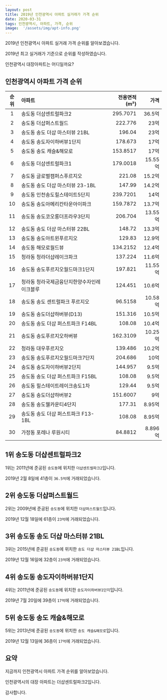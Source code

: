 ```yaml
---
layout: post
title: 2019년 인천광역시 아파트 실거래가 가격 순위
date: 2020-03-31
tags: 인천광역시, 아파트, 가격, 순위
image:  '/assets/img/apt-info.png'
---
```


2019년 인천광역시 아파트 실거래 가격 순위를 알아보겠습니다.

2019년 최고 실거래가 기준으로 순위를 작성하였습니다.

인천광역시 대장아파트는 어디일까요?

## 인천광역시 아파트 가격 순위

|순위|아파트|전용면적(m²)|가격|
|:---:|:------|---:|---:|
|1|송도동 더샵센트럴파크2|295.7071|36.5억|
|2|송도동 더샵퍼스트월드|222.776|23억|
|3|송도동 송도 더샵 마스터뷰 21BL|196.04|23억|
|4|송도동 송도자이하버뷰1단지|178.673|17억|
|5|송도동 송도 캐슬&해모로|153.8517|17억|
|6|송도동 더샵센트럴파크1|179.0018|15.55억|
|7|송도동 글로벌캠퍼스푸르지오|221.08|15.2억|
|8|송도동 송도 더샵 마스터뷰 23-1BL|147.99|14.2억|
|9|송도동 인천송도힐스테이트5단지|239.7201|14억|
|10|송도동 송도아메리칸타운아이파크|159.7872|13.7억|
|11|송도동 송도코오롱더프라우3단지|206.704|13.55억|
|12|송도동 송도 더샵 마스터뷰 22BL|148.72|13.3억|
|13|송도동 송도아트윈푸르지오|129.83|12.9억|
|14|송도동 해모로월드뷰|134.2152|12.4억|
|15|청라동 청라더샵레이크파크|137.224|11.6억|
|16|송도동 송도푸르지오월드마크1단지|197.821|11.55억|
|17|청라동 청라국제금융단지한양수자인레이크블루|124.451|10.6억|
|18|송도동 송도 센트럴파크 푸르지오|96.5158|10.58억|
|19|송도동 송도더샵하버뷰(D13)|151.316|10.5억|
|20|송도동 송도 더샵 퍼스트파크 F14BL|108.08|10.4억|
|21|송도동 송도푸르지오하버뷰|162.3109|10.25억|
|22|청라동 대우푸르지오|139.486|10.2억|
|23|송도동 송도푸르지오월드마크7단지|204.686|10억|
|24|송도동 송도자이하버뷰2단지|144.957|9.5억|
|25|송도동 송도 더샵 퍼스트파크 F15BL|108.08|9.5억|
|26|송도동 힐스테이트레이크송도1차|129.44|9.5억|
|27|송도동 송도더샵하버뷰2|151.6007|9억|
|28|송도동 송도웰카운티4단지|177.31|8.95억|
|29|송도동 송도 더샵 퍼스트파크 F13-1BL|108.08|8.95억|
|30|가정동 포레나 루원시티|84.8812|8.896억|



## 1위 송도동 더샵센트럴파크2

1위는 2011년에 준공된 `송도동`에 위치한 `더샵센트럴파크2`입니다.

2019년 2월 8일에 41층이 `36.5억`에 거래되었습니다.

<!-- * 카카오맵 - 지도퍼가기 -->
<!-- 1. 지도 노드 -->
<div id="daumRoughmapContainer1585860360773" class="root_daum_roughmap root_daum_roughmap_landing"></div>

<!--
	2. 설치 스크립트
	* 지도 퍼가기 서비스를 2개 이상 넣을 경우, 설치 스크립트는 하나만 삽입합니다.
-->
<script charset="UTF-8" class="daum_roughmap_loader_script" src="https://ssl.daumcdn.net/dmaps/map_js_init/roughmapLoader.js"></script>

<!-- 3. 실행 스크립트 -->
<script charset="UTF-8">
	new daum.roughmap.Lander({
		"timestamp" : "1585860360773",
		"key" : "xrwe",
		"mapWidth" : "320",
		"mapHeight" : "180"
	}).render();
</script>

## 2위 송도동 더샵퍼스트월드

2위는 2009년에 준공된 `송도동`에 위치한 `더샵퍼스트월드`입니다.

2019년 12월 18일에 61층이 `23억`에 거래되었습니다.

<!-- * 카카오맵 - 지도퍼가기 -->
<!-- 1. 지도 노드 -->
<div id="daumRoughmapContainer1585860346123" class="root_daum_roughmap root_daum_roughmap_landing"></div>

<!--
	2. 설치 스크립트
	* 지도 퍼가기 서비스를 2개 이상 넣을 경우, 설치 스크립트는 하나만 삽입합니다.
-->
<script charset="UTF-8" class="daum_roughmap_loader_script" src="https://ssl.daumcdn.net/dmaps/map_js_init/roughmapLoader.js"></script>

<!-- 3. 실행 스크립트 -->
<script charset="UTF-8">
	new daum.roughmap.Lander({
		"timestamp" : "1585860346123",
		"key" : "xrwd",
		"mapWidth" : "320",
		"mapHeight" : "180"
	}).render();
</script>

## 3위 송도동 송도 더샵 마스터뷰 21BL

3위는 2015년에 준공된 `송도동`에 위치한 `송도 더샵 마스터뷰 21BL`입니다.

2019년 12월 16일에 32층이 `23억`에 거래되었습니다.

<!-- * 카카오맵 - 지도퍼가기 -->
<!-- 1. 지도 노드 -->
<div id="daumRoughmapContainer1585860339010" class="root_daum_roughmap root_daum_roughmap_landing"></div>

<!--
	2. 설치 스크립트
	* 지도 퍼가기 서비스를 2개 이상 넣을 경우, 설치 스크립트는 하나만 삽입합니다.
-->
<script charset="UTF-8" class="daum_roughmap_loader_script" src="https://ssl.daumcdn.net/dmaps/map_js_init/roughmapLoader.js"></script>

<!-- 3. 실행 스크립트 -->
<script charset="UTF-8">
	new daum.roughmap.Lander({
		"timestamp" : "1585860339010",
		"key" : "xrwc",
		"mapWidth" : "320",
		"mapHeight" : "180"
	}).render();
</script>

## 4위 송도동 송도자이하버뷰1단지

4위는 2011년에 준공된 `송도동`에 위치한 `송도자이하버뷰1단지`입니다.

2019년 7월 20일에 39층이 `17억`에 거래되었습니다.

<!-- * 카카오맵 - 지도퍼가기 -->
<!-- 1. 지도 노드 -->
<div id="daumRoughmapContainer1585860329178" class="root_daum_roughmap root_daum_roughmap_landing"></div>

<!--
	2. 설치 스크립트
	* 지도 퍼가기 서비스를 2개 이상 넣을 경우, 설치 스크립트는 하나만 삽입합니다.
-->
<script charset="UTF-8" class="daum_roughmap_loader_script" src="https://ssl.daumcdn.net/dmaps/map_js_init/roughmapLoader.js"></script>

<!-- 3. 실행 스크립트 -->
<script charset="UTF-8">
	new daum.roughmap.Lander({
		"timestamp" : "1585860329178",
		"key" : "xrwb",
		"mapWidth" : "320",
		"mapHeight" : "180"
	}).render();
</script>

## 5위 송도동 송도 캐슬&해모로

5위는 2013년에 준공된 `송도동`에 위치한 `송도 캐슬&해모로`입니다.

2019년 12월 13일에 36층이 `17억`에 거래되었습니다.

<!-- * 카카오맵 - 지도퍼가기 -->
<!-- 1. 지도 노드 -->
<div id="daumRoughmapContainer1585860321123" class="root_daum_roughmap root_daum_roughmap_landing"></div>

<!--
	2. 설치 스크립트
	* 지도 퍼가기 서비스를 2개 이상 넣을 경우, 설치 스크립트는 하나만 삽입합니다.
-->
<script charset="UTF-8" class="daum_roughmap_loader_script" src="https://ssl.daumcdn.net/dmaps/map_js_init/roughmapLoader.js"></script>

<!-- 3. 실행 스크립트 -->
<script charset="UTF-8">
	new daum.roughmap.Lander({
		"timestamp" : "1585860321123",
		"key" : "xrwa",
		"mapWidth" : "320",
		"mapHeight" : "180"
	}).render();
</script>


## 요약

지금까지 인천광역시 아파트 가격 순위를 알아보았습니다.

인천광역시의 대장 아파트는 더샵센트럴파크2입니다.

감사합니다.

